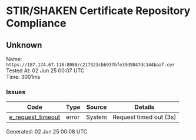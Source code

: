 # STIR/SHAKEN Certificate Repository Compliance

## Unknown

Name: `https://187.174.67.118:8080/c217323cbb937bfe39d9847dc144baaf.cer`\
Tested At: 02 Jun 25 00:07 UTC\
Time: 3001ms

### Issues

| Code | Type | Source | Details |
|------|------|--------|---------|
| [e_request_timeout](../../ISSUES/e_request_timeout/README.md) | error | System | Request timed out (3s) |

Generated: 02 Jun 25 00:08 UTC